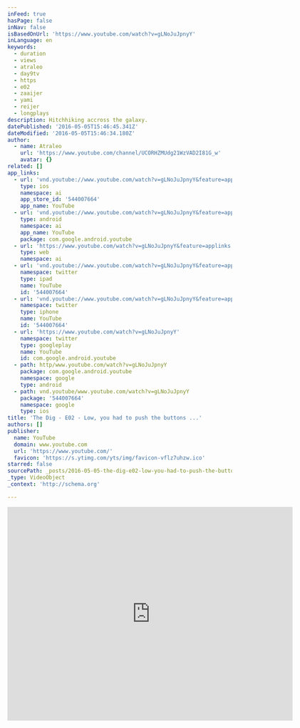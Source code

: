 ```yaml
---
inFeed: true
hasPage: false
inNav: false
isBasedOnUrl: 'https://www.youtube.com/watch?v=gLNoJuJpnyY'
inLanguage: en
keywords:
  - duration
  - views
  - atraleo
  - day9tv
  - https
  - e02
  - zaaijer
  - yami
  - reijer
  - longplays
description: Hitchhiking accross the galaxy.
datePublished: '2016-05-05T15:46:45.341Z'
dateModified: '2016-05-05T15:46:34.180Z'
author:
  - name: Atraleo
    url: 'https://www.youtube.com/channel/UCORHZMUdg21WzVAD2I81G_w'
    avatar: {}
related: []
app_links:
  - url: 'vnd.youtube://www.youtube.com/watch?v=gLNoJuJpnyY&feature=applinks'
    type: ios
    namespace: ai
    app_store_id: '544007664'
    app_name: YouTube
  - url: 'vnd.youtube://www.youtube.com/watch?v=gLNoJuJpnyY&feature=applinks'
    type: android
    namespace: ai
    app_name: YouTube
    package: com.google.android.youtube
  - url: 'https://www.youtube.com/watch?v=gLNoJuJpnyY&feature=applinks'
    type: web
    namespace: ai
  - url: 'vnd.youtube://www.youtube.com/watch?v=gLNoJuJpnyY&feature=applinks'
    namespace: twitter
    type: ipad
    name: YouTube
    id: '544007664'
  - url: 'vnd.youtube://www.youtube.com/watch?v=gLNoJuJpnyY&feature=applinks'
    namespace: twitter
    type: iphone
    name: YouTube
    id: '544007664'
  - url: 'https://www.youtube.com/watch?v=gLNoJuJpnyY'
    namespace: twitter
    type: googleplay
    name: YouTube
    id: com.google.android.youtube
  - path: http/www.youtube.com/watch?v=gLNoJuJpnyY
    package: com.google.android.youtube
    namespace: google
    type: android
  - path: vnd.youtube/www.youtube.com/watch?v=gLNoJuJpnyY
    package: '544007664'
    namespace: google
    type: ios
title: 'The Dig - E02 - Low, you had to push the buttons ...'
authors: []
publisher:
  name: YouTube
  domain: www.youtube.com
  url: 'https://www.youtube.com/'
  favicon: 'https://s.ytimg.com/yts/img/favicon-vflz7uhzw.ico'
starred: false
sourcePath: _posts/2016-05-05-the-dig-e02-low-you-had-to-push-the-buttons-.md
_type: VideoObject
_context: 'http://schema.org'

---
```

<iframe src="https://cdn.embedly.com/widgets/media.html?src=https%3A%2F%2Fwww.youtube.com%2Fembed%2FgLNoJuJpnyY%3Ffeature%3Doembed&amp;url=https%3A%2F%2Fwww.youtube.com%2Fwatch%3Fv%3DgLNoJuJpnyY&amp;image=https%3A%2F%2Fi.ytimg.com%2Fvi%2FgLNoJuJpnyY%2Fhqdefault.jpg&amp;key=b7d04c9b404c499eba89ee7072e1c4f7&amp;type=text%2Fhtml&amp;schema=youtube" width="640" height="480" scrolling="no" frameborder="0" allowfullscreen="" style=""></iframe>